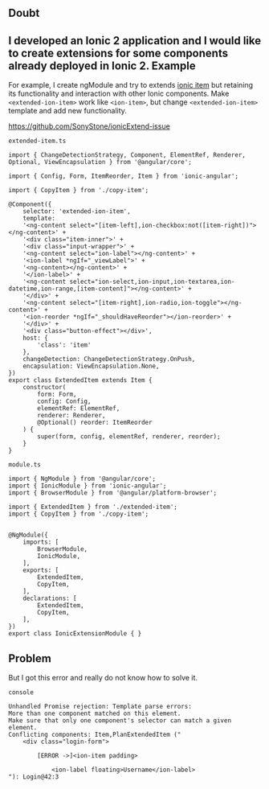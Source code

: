 Doubt
------
I developed an Ionic 2 application and I would like to create extensions for some components already deployed in Ionic 2.
Example
------
For example, I create ngModule and try to extends [ionic item](https://github.com/driftyco/ionic/blob/master/src/components/item/item.ts)
but retaining its functionality and interaction with other Ionic components. Make `<extended-ion-item>` work like `<ion-item>`, but change `<extended-ion-item>` template and add new functionality.

https://github.com/SonyStone/ionicExtend-issue

`extended-item.ts`

<!-- language: lang-typescript -->

	import { ChangeDetectionStrategy, Component, ElementRef, Renderer, Optional, ViewEncapsulation } from '@angular/core';

	import { Config, Form, ItemReorder, Item } from 'ionic-angular';

	import { CopyItem } from './copy-item';

	@Component({
		selector: 'extended-ion-item',
		template:
		'<ng-content select="[item-left],ion-checkbox:not([item-right])"></ng-content>' +
		'<div class="item-inner">' +
		'<div class="input-wrapper">' +
		'<ng-content select="ion-label"></ng-content>' +
		'<ion-label *ngIf="_viewLabel">' +
		'<ng-content></ng-content>' +
		'</ion-label>' +
		'<ng-content select="ion-select,ion-input,ion-textarea,ion-datetime,ion-range,[item-content]"></ng-content>' +
		'</div>' +
		'<ng-content select="[item-right],ion-radio,ion-toggle"></ng-content>' +
		'<ion-reorder *ngIf="_shouldHaveReorder"></ion-reorder>' +
		'</div>' +
		'<div class="button-effect"></div>',
		host: {
			'class': 'item'
		},
		changeDetection: ChangeDetectionStrategy.OnPush,
		encapsulation: ViewEncapsulation.None,
	})
	export class ExtendedItem extends Item {
		constructor(
			form: Form,
			config: Config,
			elementRef: ElementRef,
			renderer: Renderer,
			@Optional() reorder: ItemReorder
		) {
			super(form, config, elementRef, renderer, reorder);
		}
	}


`module.ts`


    import { NgModule } from '@angular/core';
	import { IonicModule } from 'ionic-angular';
	import { BrowserModule } from '@angular/platform-browser';

	import { ExtendedItem } from './extended-item';
	import { CopyItem } from './copy-item';


	@NgModule({
		imports: [
			BrowserModule,
			IonicModule,
		],
		exports: [
			ExtendedItem,
			CopyItem,
		],
		declarations: [
			ExtendedItem,
			CopyItem,
		],
	})
	export class IonicExtensionModule { }

Problem
-----
But I got this error and really do not know how to solve it.

`console`

    Unhandled Promise rejection: Template parse errors:
    More than one component matched on this element.
    Make sure that only one component's selector can match a given element.
    Conflicting components: Item,PlanExtendedItem ("
		<div class="login-form">

			[ERROR ->]<ion-item padding>

				<ion-label floating>Username</ion-label>
    "): Login@42:3
